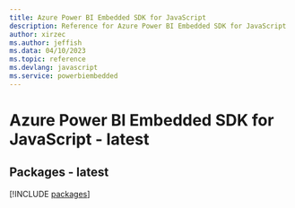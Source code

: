 ```yaml
---
title: Azure Power BI Embedded SDK for JavaScript
description: Reference for Azure Power BI Embedded SDK for JavaScript
author: xirzec
ms.author: jeffish
ms.data: 04/10/2023
ms.topic: reference
ms.devlang: javascript
ms.service: powerbiembedded
---
```

# Azure Power BI Embedded SDK for JavaScript - latest
## Packages - latest
[!INCLUDE [packages](power-bi-embedded-index.md)]